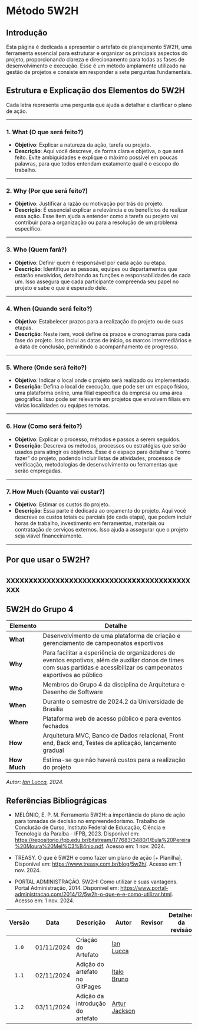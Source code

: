 # Método 5W2H
## Introdução

Esta página é dedicada a apresentar o artefato de planejamento 5W2H, uma ferramenta essencial para estruturar e organizar os principais aspectos do projeto, proporcionando clareza e direcionamento para todas as fases de desenvolvimento e execução. Esse é um método amplamente utilizado na gestão de projetos e consiste em responder a sete perguntas fundamentais.

## Estrutura e Explicação dos Elementos do 5W2H

Cada letra representa uma pergunta que ajuda a detalhar e clarificar o plano de ação.

---

### 1. What (O que será feito?)
   - **Objetivo**: Explicar a natureza da ação, tarefa ou projeto.
   - **Descrição**: Aqui você descreve, de forma clara e objetiva, o que será feito. Evite ambiguidades e explique o máximo possível em poucas palavras, para que todos entendam exatamente qual é o escopo do trabalho.
---

### 2. Why (Por que será feito?)
   - **Objetivo**: Justificar a razão ou motivação por trás do projeto.
   - **Descrição**: É essencial explicar a relevância e os benefícios de realizar essa ação. Esse item ajuda a entender como a tarefa ou projeto vai contribuir para a organização ou para a resolução de um problema específico.

---

### 3. Who (Quem fará?)
   - **Objetivo**: Definir quem é responsável por cada ação ou etapa.
   - **Descrição**: Identifique as pessoas, equipes ou departamentos que estarão envolvidos, detalhando as funções e responsabilidades de cada um. Isso assegura que cada participante compreenda seu papel no projeto e sabe o que é esperado dele.
---

### 4. When (Quando será feito?)
   - **Objetivo**: Estabelecer prazos para a realização do projeto ou de suas etapas.
   - **Descrição**: Neste item, você define os prazos e cronogramas para cada fase do projeto. Isso inclui as datas de início, os marcos intermediários e a data de conclusão, permitindo o acompanhamento de progresso.
  
---

### 5. Where (Onde será feito?)
   - **Objetivo**: Indicar o local onde o projeto será realizado ou implementado.
   - **Descrição**: Defina o local de execução, que pode ser um espaço físico, uma plataforma online, uma filial específica da empresa ou uma área geográfica. Isso pode ser relevante em projetos que envolvem filiais em várias localidades ou equipes remotas.

---

### 6. How (Como será feito?)
   - **Objetivo**: Explicar o processo, métodos e passos a serem seguidos.
   - **Descrição**: Descreva os métodos, processos ou estratégias que serão usados para atingir os objetivos. Esse é o espaço para detalhar o “como fazer” do projeto, podendo incluir listas de atividades, processos de verificação, metodologias de desenvolvimento ou ferramentas que serão empregadas.
---

### 7. How Much (Quanto vai custar?)
   - **Objetivo**: Estimar os custos do projeto.
   - **Descrição**: Essa parte é dedicada ao orçamento do projeto. Aqui você descreve os custos totais ou parciais (de cada etapa), que podem incluir horas de trabalho, investimento em ferramentas, materiais ou contratação de serviços externos. Isso ajuda a assegurar que o projeto seja viável financeiramente.
 
---
## Por que usar o 5W2H?

xxxxxxxxxxxxxxxxxxxxxxxxxxxxxxxxxxxxxxxxxxxx
---

## 5W2H do Grupo 4

| Elemento     | Detalhe                                                                                                   |
|--------------|-----------------------------------------------------------------------------------------------------------|
| **What**     | Desenvolvimento de uma plataforma de criação e gerenciamento de campeonatos esportivos                               |
| **Why**      | Para facilitar a esperiência de organizadores de eventos espotivos, além de auxiliar donos de times com suas partidas e acessibilizar os campeonatos esportivos ao público       |
| **Who**      | Membros do Grupo 4 da disciplina de Arquitetura e Desenho de Software                                             |
| **When**     | Durante o semestre de 2024.2 da Universidade de Brasília                                     |
| **Where**    | Plataforma web de acesso público e para eventos fechados                           |
| **How**      | Arquitetura MVC, Banco de Dados relacional, Front end, Back end, Testes de aplicação, lançamento gradual                          |
| **How Much** | Estima-se que não haverá custos para a realização do projeto                                                   |

_Autor:  [Ian Lucca](https://github.com/IanLucca12), 2024._

## Referências Bibliográgicas 
- MELÔNIO, E. P. M. Ferramenta 5W2H: a importância do plano de ação para tomadas de decisão no empreendedorismo. Trabalho de Conclusão de Curso, Instituto Federal de Educação, Ciência e Tecnologia da Paraíba - IFPB, 2023. Disponível em: <https://repositorio.ifpb.edu.br/bitstream/177683/3480/1/Eula%20Pereira%20Moura%20Mel%C3%B4nio.pdf>. Acesso em: 1 nov. 2024. 

- TREASY. O que é 5W2H e como fazer um plano de ação [+ Planilha]. Disponível em: <https://www.treasy.com.br/blog/5w2h/>. Acesso em: 1 nov. 2024. 

- PORTAL ADMINISTRAÇÃO. 5W2H: Como utilizar e suas vantagens. Portal Administração, 2014. Disponível em: <https://www.portal-administracao.com/2014/12/5w2h-o-que-e-e-como-utilizar.html>. Acesso em: 1 nov. 2024.

|Versão|Data|Descrição|Autor|Revisor| Detalhes da revisão |
|:----:|----|---------|-----|:-------:| ----- |
|`1.0`| 01/11/2024 | Criação do Artefato |[Ian Lucca](https://github.com/IanLucca12)  ||
|`1.1`| 02/11/2024 | Adição do artefato no GitPages |[Italo Bruno](https://github.com/italobrunoM)  | | |
|`1.2`| 03/11/2024 | Adição da introdução do artefato |[Artur Jackson](https://github.com/artur-jack)  | | |